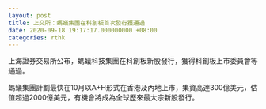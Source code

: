 ```yaml
---
layout: post
title: 上交所：螞蟻集團在科創板首次發行獲通過
date: 2020-09-18 19:17:17.000000000 +08:00
categories: rthk
---
```


上海證券交易所公布，螞蟻科技集團在科創板新股發行，獲得科創板上市委員會等通過。

螞蟻集團計劃最快在10月以A+H形式在香港及內地上市，集資高達300億美元，估值超過2000億美元，有機會將成為全球歷來最大宗新股發行。
